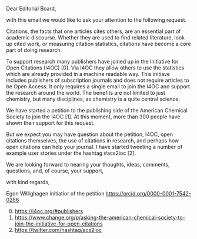 
Dear Editorial Board,

with this email we would like to ask your attention to the following request.

Citations, the facts that one articles cites others, are an essential part of
academic discourse. Whether they are used to find related literature, look up
cited work, or measuring citation statistics, citations have become a core part
of doing research.

To support research many publishers have joined up in the Initiative for Open
Citations (I4OC) [0]. Via I4OC they allow others to use the statistics which are
already provided in a machine readable way. This initiave includes publishers
of subscription journals and does not require articles to be Open Access. It only
requires a single email to join the I4OC and support the research around the
world. The benefits are not limited to just chemistry, but many disciplines, as
chemistry is a quite central science.

We have started a petition to the publishing side of the American Chemical
Society to join the I4OC [1]. At this moment, more than 300 people have shown
their support for this request.

But we expect you may have question about the petition, I4OC, open citations
themselves, the use of citations in research, and perhaps how open citations
can help your journal. I have started tweeting a number of example user stories
under the hashtag #acs2ioc [2].

We are looking forward to hearing your thoughts, ideas, comments, questions,
and, of course, your support,

with kind regards,

Egon Willighagen
initiatior of the petition
https://orcid.org/0000-0001-7542-0286

0. https://i4oc.org/#publishers
1. https://www.change.org/p/asking-the-american-chemical-society-to-join-the-initiative-for-open-citations
2. https://twitter.com/hashtag/acs2ioc
